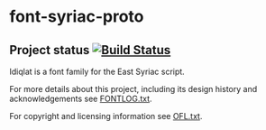 # font-syriac-proto

## Project status [![Build Status](https://build.palaso.org/app/rest/builds/buildType:Fonts_SyriacProto/statusIcon)](https://build.palaso.org/viewType.html?buildTypeId=Fonts_SyriacProto&guest=1)  

Idiqlat is a font family for the East Syriac script.

For more details about this project, including its design history and acknowledgements see [FONTLOG.txt](FONTLOG.txt).

For copyright and licensing information see [OFL.txt](OFL.txt).
